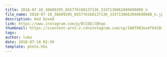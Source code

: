 ```yaml
---
title: 2018-07-10_36609295_655776168137136_3337130662040698880_n
file_name: 2018-07-10_36609295_655776168137136_3337130662040698880_n.jpg
description: And boxed
link: https://www.instagram.com/p/BlCOEclBhqo
thumbnail: https://scontent-arn2-2.cdninstagram.com/vp/188f083ee4f04184313876ad3be89d03/5CC52BAB/t51.2885-15/e35/s240x240/36609295_655776168137136_3337130662040698880_n.jpg?_nc_ht=scontent-arn2-2.cdninstagram.com&ig_cache_key=MTgyMDA3OTA3NzYyNjA5MjIwMA%3D%3D.2
tags: 
author: luke
date: 2018-07-10 02:39
template: photo.hbs
---
```


